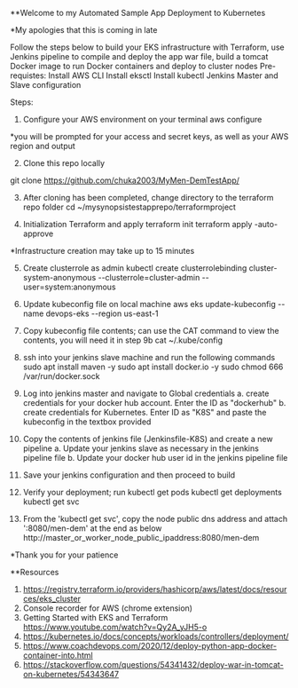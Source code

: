 **Welcome to my Automated Sample App Deployment to Kubernetes

*My apologies that this is coming in late

Follow the steps below to build your EKS infrastructure with Terraform, use Jenkins pipeline to compile and deploy the app war file, build a tomcat Docker image to run Docker containers and deploy to cluster nodes
Pre-requistes:
Install AWS CLI
Install eksctl
Install kubectl
Jenkins Master and Slave configuration

Steps:

1. Configure your AWS environment on your terminal
aws configure

*you will be prompted for your access and secret keys, as well as your AWS region and output

2. Clone this repo locally

git clone https://github.com/chuka2003/MyMen-DemTestApp/

3. After cloning has been completed, change directory to the terraform repo folder
cd ~/mysynopsistestapprepo/terraformproject

4. Initialization Terraform and apply
terraform init
terraform apply -auto-approve

*Infrastructure creation may take up to 15 minutes

5. Create clusterrole as admin
kubectl create clusterrolebinding cluster-system-anonymous --clusterrole=cluster-admin --user=system:anonymous

6. Update kubeconfig file on local machine
aws eks update-kubeconfig --name devops-eks --region us-east-1

7. Copy kubeconfig file contents; can use the CAT command to view the contents, you will need it in step 9b
cat ~/.kube/config

8. ssh into your jenkins slave machine and run the following commands
sudo apt install maven -y
sudo apt install docker.io -y
sudo chmod 666 /var/run/docker.sock

9. Log into jenkins master and navigate to Global credentials
a. create credentials for your docker hub account. Enter the ID as "dockerhub"
b. create credentials for Kubernetes. Enter ID as "K8S" and paste the kubeconfig in the textbox provided

10. Copy the contents of jenkins file (Jenkinsfile-K8S) and create a new pipeline
a. Update your jenkins slave as necessary in the jenkins pipeline file
b. Update your docker hub user id in the jenkins pipeline file

11. Save your jenkins configuration and then proceed to build

12. Verify your deployment; run
kubectl get pods
kubectl get deployments
kubectl get svc

13. From the 'kubectl get svc', copy the node public dns address and attach ':8080/men-dem' at the end as below
http://master_or_worker_node_public_ipaddress:8080/men-dem


*Thank you for your patience


**Resources
1. https://registry.terraform.io/providers/hashicorp/aws/latest/docs/resources/eks_cluster
2. Console recorder for AWS (chrome extension)
3. Getting Started with EKS and Terraform https://www.youtube.com/watch?v=Qy2A_yJH5-o
4. https://kubernetes.io/docs/concepts/workloads/controllers/deployment/
5. https://www.coachdevops.com/2020/12/deploy-python-app-docker-container-into.html
6. https://stackoverflow.com/questions/54341432/deploy-war-in-tomcat-on-kubernetes/54343647
